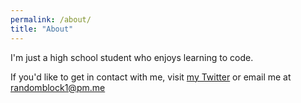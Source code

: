 ```yaml
---
permalink: /about/
title: "About"
---
```


I'm just a high school student who enjoys learning to code.

<script type='text/javascript' src='https://storage.ko-fi.com/cdn/widget/Widget_2.js'></script><script type='text/javascript'>kofiwidget2.init('Support Me on Ko-fi', '#00adb5', 'A0A5284T4');kofiwidget2.draw();</script> 

If you'd like to get in contact with me, visit [my Twitter](https://twitter.com/randomblock1_) or email me at [randomblock1@pm.me](mailto:randomblock1@pm.me)
